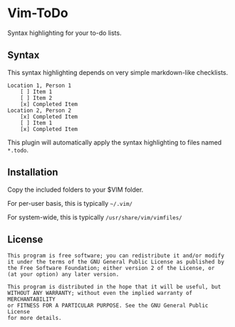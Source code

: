 # Vim-ToDo
Syntax highlighting for your to-do lists.

## Syntax
This syntax highlighting depends on very simple markdown-like checklists.

	Location 1, Person 1
		[ ] Item 1
		[ ] Item 2
		[x] Completed Item
	Location 2, Person 2
		[x] Completed Item
		[ ] Item 1
		[x] Completed Item

This plugin will automatically apply the syntax highlighting to files named `*.todo`.

## Installation
Copy the included folders to your $VIM folder.

For per-user basis, this is typically `~/.vim/`

For system-wide, this is typically `/usr/share/vim/vimfiles/`

## License

    This program is free software; you can redistribute it and/or modify
    it under the terms of the GNU General Public License as published by
    the Free Software Foundation; either version 2 of the License, or
    (at your option) any later version.

    This program is distributed in the hope that it will be useful, but
    WITHOUT ANY WARRANTY; without even the implied warranty of MERCHANTABILITY
    or FITNESS FOR A PARTICULAR PURPOSE. See the GNU General Public License
    for more details.
